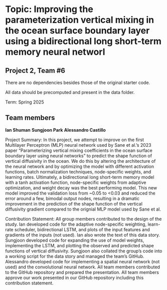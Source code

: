 # Topic: Improving the parameterization vertical mixing in the ocean surface boundary layer using a bidirectional long short-term memory neural networl

## Project 2, Team #6

There are no dependencies besides those of the original starter code. 

All data should be precomputed and present in the data folder.

Term: Spring 2025
## Team members

**Ian Shuman**
**Sungjoon Park**
**Alessandro Castillo**

Project Summary: In this project, we attempt to improve on the first Multilayer Perceptron (MLP) neural network used by Sane et al.’s 2023 paper “Parameterizing vertical mixing coefficients in the ocean surface boundary layer using neural networks” to predict the shape function of vertical diffusivity in the ocean. We do this by altering the architecture of the neural network and by optimizing the model with different activation functions, batch normalization techniques, node-specific weights, and learning rates. Ultimately, a bidirectional long short-term memory model with a tanh activation function, node-specific weights from adaptive optimization, and weight decay was the best performing model. This new model improved the validation loss from ~0.05 to <0.03 and reduced the error around a few, bimodal output nodes, resulting in a dramatic improvement in the prediction of the shape function of the vertical diffusivity gradient compared to the orignial MLP model used by Sane et al.


Contribution Statement: All group members contributed to the design of the study. Ian developed code for the adaptive node-specific weighting,  learn-rate scheduler, bidirectional LSTM, and plots of the input features and gradients of the inputs (not used). Ian also wrote the text of this data story. Sungjoon developed code for expanding the use of model weights, implementing the LSTM, and plotting the observed and predicted shape functions of vertical diffusivity. Sungjoon also collated the group’s code into a working script for the data story and managed the team’s GitHub. Alessandro developed code for implementing a spatial neural network (not used) and the convolutional neural network. All team members contributed to the GitHub repository and prepared the presentation. All team members approve our work presented in our GitHub repository including this contribution statement.
